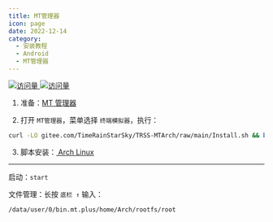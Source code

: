 ```yaml
---
title: MT管理器
icon: page
date: 2022-12-14
category:
  - 安装教程
  - Android
  - MT管理器
---
```


[![访问量](https://visitor-badge.glitch.me/badge?page_id=TimeRainStarSky-TRSS_Script-MTArch&right_color=red&left_text=访%20问%20量) ![访问量](https://profile-counter.glitch.me/TimeRainStarSky-TRSS_Script-TRSS_Script-MTArch/count.svg)](https://github.com/TimeRainStarSky/TRSS-MTArch)

1. 准备：[MT 管理器](https://mt2.cn)

2. 打开 `MT管理器`，菜单选择 `终端模拟器`，执行：

```sh
curl -LO gitee.com/TimeRainStarSky/TRSS-MTArch/raw/main/Install.sh && bash Install.sh
```

3. 脚本安装：[<FontIcon icon="page"/> Arch Linux](Arch_Linux.md)

---

启动：`start`

文件管理：长按 `底栏 ↑` 输入：

```
/data/user/0/bin.mt.plus/home/Arch/rootfs/root
```
